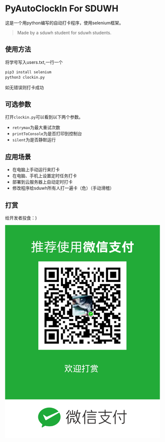 # PyAutoClockIn For SDUWH
这是一个用python编写的自动打卡程序，使用selenium框架。
> Made by a sduwh student for sduwh students.
## 使用方法
将学号写入users.txt,一行一个
```bash
pip3 install selenium
python3 clockin.py
```
如无错误则打卡成功

## 可选参数
打开`clockin.py`可以看到以下两个参数。
- `retrymax`为最大重试次数
- `printToConsole`为是否打印到控制台
- `silent`为是否静默运行

## 应用场景
- 在电脑上手动运行来打卡
- 在电脑、手机上设置定时任务打卡
- 部署到云服务器上自动定时打卡
- 修改程序给sduwh所有人打一遍卡（危）（手动滑稽）
## 打赏
给开发者投食：)

![打赏](sponsor-qrcode.png)